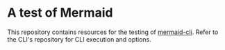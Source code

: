 # A test of Mermaid

This repository contains resources for the testing of [mermaid-cli](https://github.com/mermaid-js/mermaid-cli). Refer to the CLI's repository for CLI execution and options.